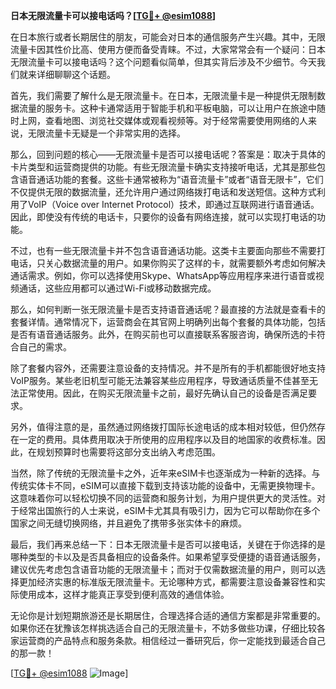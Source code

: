 **日本无限流量卡可以接电话吗？[[TG💪+ @esim1088](https://t.me/s/esim1088)]**

在日本旅行或者长期居住的朋友，可能会对日本的通信服务产生兴趣。其中，无限流量卡因其性价比高、使用方便而备受青睐。不过，大家常常会有一个疑问：日本无限流量卡可以接电话吗？这个问题看似简单，但其实背后涉及不少细节。今天我们就来详细聊聊这个话题。

首先，我们需要了解什么是无限流量卡。在日本，无限流量卡是一种提供无限制数据流量的服务卡。这种卡通常适用于智能手机和平板电脑，可以让用户在旅途中随时上网，查看地图、浏览社交媒体或观看视频等。对于经常需要使用网络的人来说，无限流量卡无疑是一个非常实用的选择。

那么，回到问题的核心——无限流量卡是否可以接电话呢？答案是：取决于具体的卡片类型和运营商提供的功能。有些无限流量卡确实支持接听电话，尤其是那些包含语音通话功能的套餐。这些卡通常被称为“语音流量卡”或者“语音无限卡”，它们不仅提供无限的数据流量，还允许用户通过网络拨打电话和发送短信。这种方式利用了VoIP（Voice over Internet Protocol）技术，即通过互联网进行语音通话。因此，即使没有传统的电话卡，只要你的设备有网络连接，就可以实现打电话的功能。

不过，也有一些无限流量卡并不包含语音通话功能。这类卡主要面向那些不需要打电话，只关心数据流量的用户。如果你购买了这样的卡，就需要额外考虑如何解决通话需求。例如，你可以选择使用Skype、WhatsApp等应用程序来进行语音或视频通话，这些应用都可以通过Wi-Fi或移动数据完成。

那么，如何判断一张无限流量卡是否支持语音通话呢？最直接的方法就是查看卡的套餐详情。通常情况下，运营商会在其官网上明确列出每个套餐的具体功能，包括是否有语音通话服务。此外，在购买前也可以直接联系客服咨询，确保所选的卡符合自己的需求。

除了套餐内容外，还需要注意设备的支持情况。并不是所有的手机都能很好地支持VoIP服务。某些老旧机型可能无法兼容某些应用程序，导致通话质量不佳甚至无法正常使用。因此，在购买无限流量卡之前，最好先确认自己的设备是否满足要求。

另外，值得注意的是，虽然通过网络拨打国际长途电话的成本相对较低，但仍然存在一定的费用。具体费用取决于所使用的应用程序以及目的地国家的收费标准。因此，在规划预算时也需要将这部分支出纳入考虑范围。

当然，除了传统的无限流量卡之外，近年来eSIM卡也逐渐成为一种新的选择。与传统实体卡不同，eSIM可以直接下载到支持该功能的设备中，无需更换物理卡。这意味着你可以轻松切换不同的运营商和服务计划，为用户提供更大的灵活性。对于经常出国旅行的人士来说，eSIM卡尤其具有吸引力，因为它可以帮助你在多个国家之间无缝切换网络，并且避免了携带多张实体卡的麻烦。

最后，我们再来总结一下：日本无限流量卡是否可以接电话，关键在于你选择的是哪种类型的卡以及是否具备相应的设备条件。如果希望享受便捷的语音通话服务，建议优先考虑包含语音功能的无限流量卡；而对于仅需数据流量的用户，则可以选择更加经济实惠的标准版无限流量卡。无论哪种方式，都需要注意设备兼容性和实际使用成本，这样才能真正享受到便利高效的通信体验。

无论你是计划短期旅游还是长期居住，合理选择合适的通信方案都是非常重要的。如果你还在犹豫该怎样挑选适合自己的无限流量卡，不妨多做些功课，仔细比较各家运营商的产品特点和服务条款。相信经过一番研究后，你一定能找到最适合自己的那一款！

[[TG💪+ @esim1088](https://t.me/s/esim1088) ![Image](https://i.postimg.cc/4NQfJmqS/Snipaste-2025-05-13-00-14-12.png)]